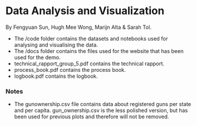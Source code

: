 # Data Analysis and Visualization

By Fengyuan Sun, Hugh Mee Wong, Marijn Alta & Sarah Tol.


- The /code folder contains the datasets and notebooks used for analysing and visualising the data.
- The /docs folder contains the files used for the website that has been used for the demo.
- technical_rapport_group_5.pdf contains the technical rapport.
- process_book.pdf contains the process book.
- logbook.pdf contains the logbook.

### Notes
- The gunownership.csv file contains data about registered guns per state and per capita. gun_ownership.csv is the less polished version, but has been used for previous plots and therefore will not be removed.
